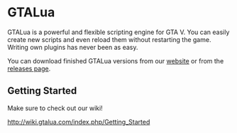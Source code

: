 # GTALua
GTALua is a powerful and flexible scripting engine for GTA V. You can easily create new scripts and even reload them without restarting the game. Writing own plugins has never been as easy.

You can download finished GTALua versions from our [website](http://www.gtalua.com/) or from the [releases page](https://github.com/Freeeaky/GTALua/releases).

## Getting Started
Make sure to check out our wiki!

http://wiki.gtalua.com/index.php/Getting_Started
